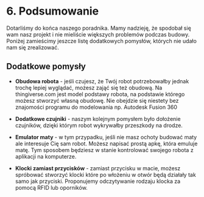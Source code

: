 # 6. **Podsumowanie**

Dotarliśmy do końca naszego poradnika. Mamy nadzieję, że spodobał się wam nasz projekt i nie mieliście większych problemów podczas budowy. Poniżej zamieścimy jeszcze listę dodatkowych pomysłów, których nie udało nam się zrealizować.

## **Dodatkowe pomysły**

* **Obudowa robota** - jeśli czujesz, że Twój robot potrzebowałby jednak trochę lepiej wyglądać, możesz zająć się też obudową. Na thingiverse.com jest model podstawy robota, na podstawie którego możesz stworzyć własną obudowę. Nie obejdzie się niestety bez znajomości programu do modelowania np. Autodesk Fusion 360

* **Dodatkowe czujniki** - naszym kolejnym pomysłem było dołożenie czujników, dzięki którym robot wykrywałby przeszkody na drodze. 

* **Emulator maty** - w tym przypadku, jeśli nie masz ochoty budować maty ale interesuje Cię sam robot. Możesz napisać prostą apkę, która emuluje matę. Tym sposobem będziesz w stanie kontrolować swojego robota z aplikacji na komputerze.

* **Klocki zamiast przycisków** - zamiast przycisku w macie, możesz spróbować stworzyć klocki które po włożeniu w otwór będą działały tak samo jak przyciski. Proponujemy odczytywanie rodzaju klocka za pomocą RFID lub oporników.

